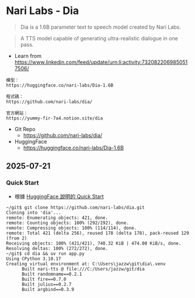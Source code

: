 # Nari Labs - Dia

> Dia is a 1.6B parameter text to speech model created by Nari Labs.

> A TTS model capable of generating ultra-realistic dialogue in one pass.

- Learn from https://www.linkedin.com/feed/update/urn:li:activity:7320822069850517506/
```
模型：
https://huggingface.co/nari-labs/Dia-1.6B

程式碼：
https://github.com/nari-labs/dia/

官方網站：
https://yummy-fir-7a4.notion.site/dia
```
- Git Repo
  - https://github.com/nari-labs/dia/
- HuggingFace
  - https://huggingface.co/nari-labs/Dia-1.6B

## 2025-07-21

### Quick Start

- 根據 [HuggingFace 說明的 Quick Start](https://huggingface.co/nari-labs/Dia-1.6B#%E2%9A%A1%EF%B8%8F-quickstart)
```
~/git$ git clone https://github.com/nari-labs/dia.git
Cloning into 'dia'...
remote: Enumerating objects: 421, done.
remote: Counting objects: 100% (292/292), done.
remote: Compressing objects: 100% (114/114), done.
remote: Total 421 (delta 256), reused 178 (delta 178), pack-reused 129 (from 2)
Receiving objects: 100% (421/421), 740.32 KiB | 474.00 KiB/s, done.
Resolving deltas: 100% (272/272), done.
~/git$ cd dia && uv run app.py
Using CPython 3.10.17
Creating virtual environment at: C:\Users\jazzw\git\dia\.venv
      Built nari-tts @ file:///C:/Users/jazzw/git/dia
      Built randomname==0.2.1
      Built fire==0.7.0
      Built julius==0.2.7
      Built argbind==0.3.9
```
